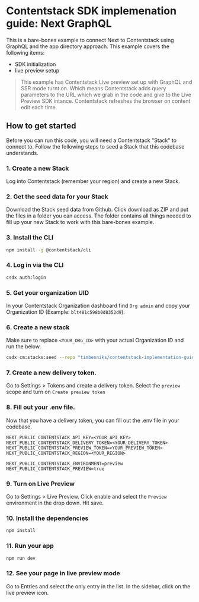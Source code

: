 # Contentstack SDK implemenation guide: Next GraphQL

This is a bare-bones example to connect Next to Contentstack using GraphQL and the app directory approach.
This example covers the following items:

- SDK initialization
- live preview setup

> This example has Contentstack Live preview set up with GraphQL and SSR mode turnt on. Which means Contentstack adds query parameters to the URL which we grab in the code and give to the Live Preview SDK intance. Contentstack refreshes the browser on content edit each time.

## How to get started

Before you can run this code, you will need a Contentstack "Stack" to connect to.
Follow the following steps to seed a Stack that this codebase understands.

### 1. Create a new Stack

Log into Contentstack (remember your region) and create a new Stack.

### 2. Get the seed data for your Stack

Download the Stack seed data from Github. Click download as ZIP and put the files in a folder you can access.
The folder contains all things needed to fill up your new Stack to work with this bare-bones example.

### 3. Install the CLI

```bash
npm install -g @contentstack/cli
```

### 4. Log in via the CLI

```bash
csdx auth:login
```

### 5. Get your organization UID

In your Contentstack Organization dashboard find `Org admin` and copy your Organization ID (Example: `blt481c598b0d8352d9`).

### 6. Create a new stack

Make sure to replace `<YOUR_ORG_ID>` with your actual Organization ID and run the below.

```bash
csdx cm:stacks:seed --repo "timbenniks/contentstack-implementation-guides-seed" --org "<YOUR_ORG_ID>" -n "Implementation Guide Next"
```

### 7. Create a new delivery token.

Go to Settings > Tokens and create a delivery token. Select the `preview` scope and turn on `Create preview token`

### 8. Fill out your .env file.

Now that you have a delivery token, you can fill out the .env file in your codebase.

```
NEXT_PUBLIC_CONTENTSTACK_API_KEY=<YOUR_API_KEY>
NEXT_PUBLIC_CONTENTSTACK_DELIVERY_TOKEN=<YOUR_DELIVERY_TOKEN>
NEXT_PUBLIC_CONTENTSTACK_PREVIEW_TOKEN=<YOUR_PREVIEW_TOKEN>
NEXT_PUBLIC_CONTENTSTACK_REGION=<YOUR_REGION>

NEXT_PUBLIC_CONTENTSTACK_ENVIRONMENT=preview
NEXT_PUBLIC_CONTENTSTACK_PREVIEW=true
```

### 9. Turn on Live Preview

Go to Settings > Live Preview. Click enable and select the `Preview` environment in the drop down. Hit save.

### 10. Install the dependencies

```bash
npm install
```

### 11. Run your app

```bash
npm run dev
```

### 12. See your page in live preview mode

Go to Entries and select the only entry in the list.
In the sidebar, click on the live preview icon.
